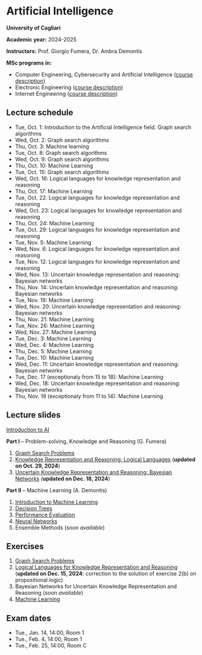 # Artificial Intelligence

**University of Cagliari**

**Academic year:** 2024-2025

**Instructors:** Prof. Giorgio Fumera, Dr. Ambra Demontis

**MSc programs in:**
- Computer Engineering, Cybersecurity and Artificial Intelligence ([course description](https://unica.coursecatalogue.cineca.it/insegnamenti/2024/19989/2018/9999/10983?coorte=2024&schemaid=4854))
- Electronic Engineering ([course description](https://unica.coursecatalogue.cineca.it/insegnamenti/2024/19989/2018/1/10662?coorte=2023&schemaid=4635))
- Internet Engineering ([course description](https://unica.coursecatalogue.cineca.it/insegnamenti/2024/19989/2023/9999/10982?coorte=2024&schemaid=4849))

## Lecture schedule

- Tue, Oct. 1: Introduction to the Artificial Intelligence field. Graph search algorithms
- Wed, Oct. 2: Graph search algorithms
- Thu, Oct. 3: Machine learning
- Tue, Oct. 8: Graph search algorithms
- Wed, Oct. 9: Graph search algorithms
- Thu, Oct. 10: Machine Learning
- Tue, Oct. 15: Graph search algorithms
- Wed, Oct. 16: Logical languages for knowledge representation and reasoning
- Thu, Oct. 17: Machine Learning
- Tue, Oct. 22: Logical languages for knowledge representation and reasoning
- Wed, Oct. 23: Logical languages for knowledge representation and reasoning
- Thu, Oct. 24: Machine Learning
- Tue, Oct. 29: Logical languages for knowledge representation and reasoning
- Tue, Nov. 5: Machine Learning
- Wed, Nov. 6: Logical languages for knowledge representation and reasoning
- Tue, Nov. 12: Logical languages for knowledge representation and reasoning
- Wed, Nov. 13: Uncertain knowledge representation and reasoning: Bayesian networks
- Thu, Nov. 14: Uncertain knowledge representation and reasoning: Bayesian networks
- Tue, Nov. 19: Machine Learning
- Wed, Nov. 20: Uncertain knowledge representation and reasoning: Bayesian networks
- Thu, Nov. 21: Machine Learning
- Tue, Nov. 26: Machine Learning
- Wed, Nov. 27: Machine Learning
- Tue, Dec. 3: Machine Learning
- Wed, Dec. 4: Machine Learning
- Thu, Dec. 5: Machine Learning
- Tue, Dec. 10: Machine Learning
- Wed, Dec. 11: Uncertain knowledge representation and reasoning: Bayesian networks
- Tue, Dec. 17 (exceptionaly from 15 to 18): Machine Learning
- Wed, Dec. 18: Uncertain knowledge representation and reasoning: Bayesian networks
- Thu, Nov. 19 (exceptionaly from 11 to 14): Machine Learning

## Lecture slides

[Introduction to AI](https://github.com/unica-ai/unica-ai.github.io/raw/main/slides/AI_Introduction.pdf)

**Part I** – Problem-solving, Knowledge and Reasoning (G. Fumera)

1. [Graph Search Problems](https://github.com/unica-ai/unica-ai.github.io/raw/main/slides/AI_Search.pdf)
2. [Knowledge Representation and Reasoning: Logical Languages](https://github.com/unica-ai/unica-ai.github.io/raw/main/slides/AI_KBS.pdf) (**updated on Oct. 29, 2024**)
3. [Uncertain Knowledge Representation and Reasoning: Bayesian Networks](https://github.com/unica-ai/unica-ai.github.io/raw/main/slides/AI_BN.pdf) (**updated on Dec. 18, 2024**)

**Part II** – Machine Learning (A. Demontis)

1. [Introduction to Machine Learning](https://github.com/unica-ai/unica-ai.github.io/raw/main/slides/AI_ML_introduction.pdf)
2. [Decision Trees](https://github.com/unica-ai/unica-ai.github.io/raw/main/slides/AI_ML_decision_trees.pdf)
3. [Performance Evaluation](https://github.com/unica-ai/unica-ai.github.io/raw/main/slides/AI_ML_performance_evaluation.pdf)
4. [Neural Networks](https://github.com/unica-ai/unica-ai.github.io/raw/main/slides/AI_ML_neural_network.pdf)
5. Ensemble Methods (*soon available*)

## Exercises

1. [Graph Search Problems](https://github.com/unica-ai/unica-ai.github.io/blob/main/slides/AI_Search_Exercises.pdf)
2. [Logical Languages for Knowledge Representation and Reasoning](https://github.com/unica-ai/unica-ai.github.io/blob/main/slides/AI_Logic_Exercises.pdf) (**updated on Dec. 15, 2024**: correction to the solution of exercise 2(b) on propositional logic)
3. Bayesian Networks for Uncertain Knowledge Representation and Reasoning (*soon available*)
4. [Machine Learning](https://github.com/unica-ai/unica-ai.github.io/blob/main/slides/AI_Machine_learning_Exercises.pdf)

## Exam dates
- Tue., Jan. 14, 14:00, Room 1
- Tue., Feb. 4, 14:00, Room 1
- Tue., Feb. 25, 14:00, Room C 
